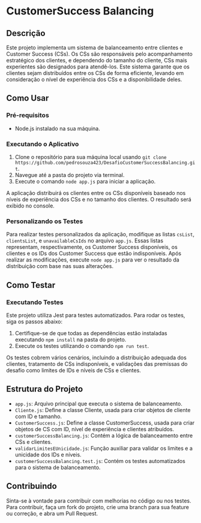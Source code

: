 # CustomerSuccess Balancing

## Descrição
Este projeto implementa um sistema de balanceamento entre clientes e Customer Success (CSs). Os CSs são responsáveis pelo acompanhamento estratégico dos clientes, e dependendo do tamanho do cliente, CSs mais experientes são designados para atendê-los. Este sistema garante que os clientes sejam distribuídos entre os CSs de forma eficiente, levando em consideração o nível de experiência dos CSs e a disponibilidade deles.

## Como Usar

### Pré-requisitos
- Node.js instalado na sua máquina.

### Executando o Aplicativo
1. Clone o repositório para sua máquina local usando `git clone https://github.com/pedrosouza423/DesafioCustomerSuccessBalancing.git`.
2. Navegue até a pasta do projeto via terminal.
3. Execute o comando `node app.js` para iniciar a aplicação.

A aplicação distribuirá os clientes entre os CSs disponíveis baseado nos níveis de experiência dos CSs e no tamanho dos clientes. O resultado será exibido no console.

### Personalizando os Testes
Para realizar testes personalizados da aplicação, modifique as listas `csList`, `clientsList`, e `unavailableCsIds` no arquivo `app.js`. Essas listas representam, respectivamente, os Customer Success disponíveis, os clientes e os IDs dos Customer Success que estão indisponíveis. Após realizar as modificações, execute `node app.js` para ver o resultado da distribuição com base nas suas alterações.

## Como Testar

### Executando Testes
Este projeto utiliza Jest para testes automatizados. Para rodar os testes, siga os passos abaixo:

1. Certifique-se de que todas as dependências estão instaladas executando `npm install` na pasta do projeto.
2. Execute os testes utilizando o comando `npm run test`.

Os testes cobrem vários cenários, incluindo a distribuição adequada dos clientes, tratamento de CSs indisponíveis, e validações das premissas do desafio como limites de IDs e níveis de CSs e clientes.

## Estrutura do Projeto
- `app.js`: Arquivo principal que executa o sistema de balanceamento.
- `Cliente.js`: Define a classe Cliente, usada para criar objetos de cliente com ID e tamanho.
- `CustomerSuccess.js`: Define a classe CustomerSuccess, usada para criar objetos de CS com ID, nível de experiência e clientes atribuídos.
- `customerSuccessBalancing.js`: Contém a lógica de balanceamento entre CSs e clientes.
- `validarLimitesEUnicidade.js`: Função auxiliar para validar os limites e a unicidade dos IDs e níveis.
- `customerSuccessBalancing.test.js`: Contém os testes automatizados para o sistema de balanceamento.

## Contribuindo
Sinta-se à vontade para contribuir com melhorias no código ou nos testes. Para contribuir, faça um fork do projeto, crie uma branch para sua feature ou correção, e abra um Pull Request.
